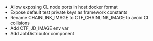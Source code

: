 - Allow exposing CL node ports in host:docker format
- Expose default test private keys as framework constants
- Rename CHAINLINK_IMAGE to CTF_CHAINLINK_IMAGE to avoid CI collisions
- Add CTF_JD_IMAGE env var
- Add JobDistributor component